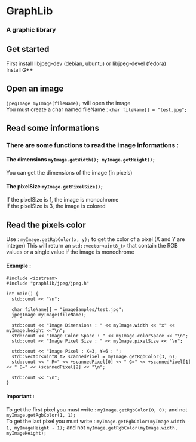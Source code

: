 # GraphLib
### A graphic library

## Get started
First install libjpeg-dev (debian, ubuntu) or libjpeg-devel (fedora)  
Install G++

## Open an image
`jpegImage myImage(fileName);` will open the image  
You must create a char named fileName : `char fileName[] = "test.jpg";`

## Read some informations
### There are some functions to read the image informations :

#### The dimensions `myImage.getWidth(); myImage.getHeight();`
You can get the dimensions of the image (in pixels)

#### The pixelSize `myImage.getPixelSize();`
If the pixelSize is 1, the image is monochrome  
If the pixelSize is 3, the image is colored

## Read the pixels color
Use : `myImage.getRgbColor(x, y);` to get the color of a pixel (X and Y are integer)
This will return an `std::vector<uint8_t>` that contain the RGB values or a single value if the image is monochrome

#### Example :
```
#include <iostream>
#include "graphlib/jpeg/jpeg.h"

int main() {
  std::cout << "\n";

  char fileName[] = "imageSamples/test.jpg";
  jpegImage myImage(fileName);

  std::cout << "Image Dimensions : " << myImage.width << "x" << myImage.height <<"\n";
  std::cout << "Image Color Space : " << myImage.colorSpace << "\n";
  std::cout << "Image Pixel Size : " << myImage.pixelSize << "\n";

  std::cout << "Image Pixel : X=3, Y=6 : ";
  std::vector<uint8_t> scannedPixel = myImage.getRgbColor(3, 6);
  std::cout << " R=" << +scannedPixel[0] << " G=" << +scannedPixel[1]  << " B=" << +scannedPixel[2] << "\n";

  std::cout << "\n";
}

```

#### Important :
To get the first pixel you must write : `myImage.getRgbColor(0, 0);` and not `myImage.getRgbColor(1, 1);`  
To get the last pixel you must write : `myImage.getRgbColor(myImage.width - 1, myImageHeight - 1);` and not `myImage.getRgbColor(myImage.width, myImageHeight);`
